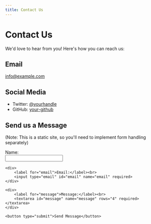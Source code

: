 ```yaml
---
title: Contact Us
---
```


# Contact Us

We'd love to hear from you! Here's how you can reach us:

## Email
info@example.com

## Social Media
- Twitter: [@yourhandle](https://twitter.com/yourhandle)
- GitHub: [your-github](https://github.com/your-github)

## Send us a Message
(Note: This is a static site, so you'll need to implement form handling separately)

<form action="#" method="POST">
    <div>
        <label for="name">Name:</label><br>
        <input type="text" id="name" name="name" required>
    </div>
    
    <div>
        <label for="email">Email:</label><br>
        <input type="email" id="email" name="email" required>
    </div>
    
    <div>
        <label for="message">Message:</label><br>
        <textarea id="message" name="message" rows="4" required></textarea>
    </div>
    
    <button type="submit">Send Message</button>
</form> 